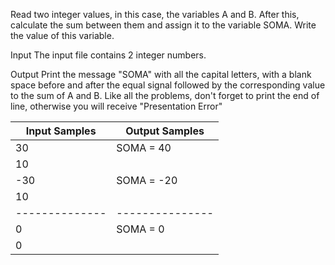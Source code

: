 Read two integer values, in this case, the variables A and B. After this, calculate the sum between them and assign it to the variable SOMA. Write the value of this variable.

Input
The input file contains 2 integer numbers.

Output
Print the message "SOMA" with all the capital letters, with a blank space before and after the equal signal followed by the corresponding value to the sum of A and B. Like all the problems, don't forget to print the end of line, otherwise you will receive "Presentation Error"

| Input Samples | Output Samples |
|--------------|---------------|
|     30       | SOMA = 40     |
|     10       |               |
|     -30      | SOMA = -20    |
|     10       |               |
|--------------|---------------|
|     0        | SOMA = 0      |
|     0        |               |